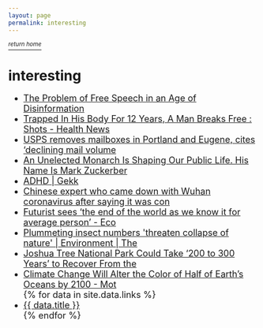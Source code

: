 ```yaml
---
layout: page
permalink: interesting
---
```

<html>
	<!--interesting-->
	<head>
		<meta http-equiv="Content-Type" content="text/html; charset=UTF-8" />
        <link rel="stylesheet" href="https://cdnjs.cloudflare.com/ajax/libs/skeleton/2.0.4/skeleton.min.css" integrity="sha512-EZLkOqwILORob+p0BXZc+Vm3RgJBOe1Iq/0fiI7r/wJgzOFZMlsqTa29UEl6v6U6gsV4uIpsNZoV32YZqrCRCQ==" crossorigin="anonymous" />
		<title>interesting</title>
	</head>
	<body>
    <a href="/"><i><sup>return home</sup></i></a>
    <div></div>
		<h1>interesting</h1>
    <div></div>
    <ul style="font-size: large">
            <li><a href="https://www.nytimes.com/2020/10/13/magazine/free-speech.html" time_added="1600111348" tags="">The Problem of Free Speech in an Age of Disinformation </a></li>
            <li><a href="https://www.npr.org/sections/health-shots/2015/01/09/376084137/trapped-in-his-body-for-12-years-a-man-breaks-free" time_added="1600111348" tags="">Trapped In His Body For 12 Years, A Man Breaks Free : Shots - Health News </a></li>
            <li><a href="https://www.oregonlive.com/news/2020/08/usps-removes-mailboxes-in-portland-and-eugene-cites-declining-mail-volume.html" time_added="1597437226" tags="">USPS removes mailboxes in Portland and Eugene, cites ‘declining mail volume</a></li>
            <li><a href="https://onezero.medium.com/an-unelected-monarch-is-shaping-our-public-life-his-name-is-mark-zuckerberg-d7c571bd42d2" time_added="1597436791" tags="">An Unelected Monarch Is Shaping Our Public Life. His Name Is Mark Zuckerber</a></li>
            <li><a href="https://gekk.info/articles/adhd.html" time_added="1579843948" tags="">ADHD | Gekk</a></li>
            <li><a href="https://www.scmp.com/news/china/article/3047394/chinese-expert-who-came-down-wuhan-coronavirus-after-saying-it-was" time_added="1579841689" tags="">Chinese expert who came down with Wuhan coronavirus after saying it was con</a></li>
            <li><a href="https://www.haaretz.com/israel-news/business/economy-finance/.premium-futurist-sees-the-end-of-the-world-as-we-know-it-for-average-person-1.8227728" time_added="1575894179" tags="interesting">Futurist sees ‘the end of the world as we know it for average person’ - Eco</a></li>
            <li><a href="https://www.theguardian.com/environment/2019/feb/10/plummeting-insect-numbers-threaten-collapse-of-nature?" time_added="1549835779" tags="">Plummeting insect numbers &#039;threaten collapse of nature&#039; | Environment | The</a></li>
            <li><a href="https://motherboard.vice.com/en_us/article/a3bg9g/joshua-tree-national-park-could-take-200-to-300-years-to-recover-from-the-government-shutdown" time_added="1549474058" tags="">Joshua Tree National Park Could Take ‘200 to 300 Years’ to Recover From the</a></li>
            <li><a href="https://motherboard.vice.com/en_us/article/a3be34/climate-change-alter-color-half-earths-oceans-2100-phytoplankton" time_added="1549362357" tags="">Climate Change Will Alter the Color of Half of Earth’s Oceans by 2100 - Mot</a></li>
            {% for data in site.data.links %}
              <li>
                <a href="{{ data.url }}" time_added="" tags=""> {{ data.title }} </a>
              </li>
            {% endfor %}
    </ul>
</body>

 <!--
ffs ill add all of these later
  https://www.mintpressnews.com/william-barr-formally-announces-orwellian-pre-crime-program/262504/
 https://onezero.medium.com/exclusive-this-is-how-the-u-s-militarys-massive-facial-recognition-system-works-bb764291b96d
 http://strangeandhappy.com/2009/08/
 https://google.github.io/tacotron/publications/speaker_adaptation/
 https://www.vice.com/en_us/article/zmjp73/fbi-asked-sony-playstation-4-user-data-cocaine-dealer
 https://www.vice.com/en_us/article/zmjp73/fbi-asked-sony-playstation-4-user-data-cocaine-dealer
 https://medicalxpress.com/news/2019-05-trippy-images-ai-super-stimulate-monkey.html
 https://www.theguardian.com/environment/2020/mar/11/polar-ice-caps-melting-six-times-faster-than-in-1990s
 https://www.rightwingwatch.org/post/the-federalist-asks-is-america-better-off-letting-people-die-from-coronavirus/
 https://www.theverge.com/2020/9/9/21429635/amazon-keith-alexander-board-of-directors-nsa-cyber-command
 https://www.vice.com/en_us/article/5dzbe3/customs-and-border-protection-predator-drone-minneapolis-george-floyd
 https://www.bloomberg.com/news/articles/2020-06-02/britain-s-record-sunshine-offers-a-glimpse-into-a-dry-future
 https://www.axios.com/americas-true-unemployment-rate-6e34decb-c274-4feb-a4af-ffac8cf5840d.html
  -->